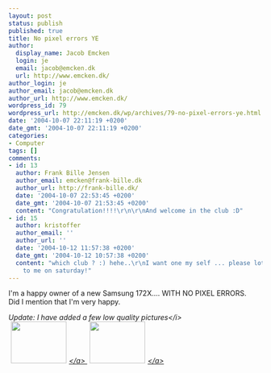 ```yaml
---
layout: post
status: publish
published: true
title: No pixel errors YE
author:
  display_name: Jacob Emcken
  login: je
  email: jacob@emcken.dk
  url: http://www.emcken.dk/
author_login: je
author_email: jacob@emcken.dk
author_url: http://www.emcken.dk/
wordpress_id: 79
wordpress_url: http://emcken.dk/wp/archives/79-no-pixel-errors-ye.html
date: '2004-10-07 22:11:19 +0200'
date_gmt: '2004-10-07 22:11:19 +0200'
categories:
- Computer
tags: []
comments:
- id: 13
  author: Frank Bille Jensen
  author_email: emcken@frank-bille.dk
  author_url: http://frank-bille.dk/
  date: '2004-10-07 22:53:45 +0200'
  date_gmt: '2004-10-07 21:53:45 +0200'
  content: "Congratulation!!!!\r\n\r\nAnd welcome in the club :D"
- id: 15
  author: kristoffer
  author_email: ''
  author_url: ''
  date: '2004-10-12 11:57:38 +0200'
  date_gmt: '2004-10-12 10:57:38 +0200'
  content: "which club ? :) hehe..\r\nI want one my self ... please lotto be good
    to me on saturday!"
---
```

<p>I'm a happy owner of a new Samsung 172X.... WITH NO PIXEL ERRORS.<br />
Did I mention that I'm very happy.</p>
<p><i>Update: I have added a few low quality pictures<&#47;i><br />
<a href='&#47;weblog&#47;uploads&#47;samsung172x_1.jpg'><img width='110' height='83' border='0' hspace='5' src='&#47;weblog&#47;uploads&#47;samsung172x_1.thumb.jpg' alt='' &#47;><&#47;a> <a href='&#47;weblog&#47;uploads&#47;samsung172x_2.jpg'><img width='110' height='83' border='0' hspace='5' src='&#47;weblog&#47;uploads&#47;samsung172x_2.thumb.jpg' alt='' &#47;><&#47;a></p>
